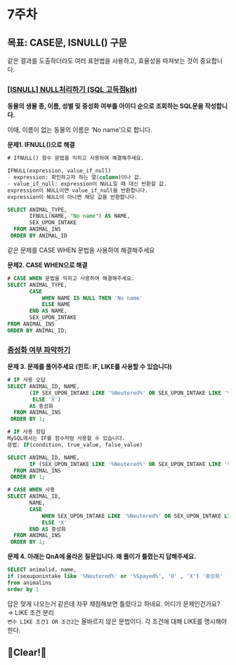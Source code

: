 # 7주차
## 목표: CASE문, ISNULL() 구문

같은 결과를 도출하더라도 여러 표현법을 사용하고, 효율성을 따져보는 것이 중요합니다.

### [[ISNULL] NULL처리하기 (SQL 고득점kit)](https://school.programmers.co.kr/learn/courses/30/lessons/59410)

**동물의 생물 종, 이름, 성별 및 중성화 여부를 아이디 순으로 조회하는 SQL문을 작성합니다.**

이때, 이름이 없는 동물의 이름은 ‘No name’으로 합니다.

**문제1. IFNULL()으로 해결**

```sql
# IfNULL() 함수 문법을 익히고 사용하여 해결해주세요.

IFNULL(expression, value_if_null)
- expression: 확인하고자 하는 열(column)이나 값.
- value_if_null: expression이 NULL일 때 대신 반환할 값.
expression이 NULL이면 value_if_null을 반환합니다.
expression이 NULL이 아니면 해당 값을 반환합니다.

SELECT ANIMAL_TYPE,
       IFNULL(NAME, "No name") AS NAME, 
       SEX_UPON_INTAKE
  FROM ANIMAL_INS
 ORDER BY ANIMAL_ID
```

같은 문제를 CASE WHEN 문법을 사용하여 해결해주세요

**문제2. CASE WHEN으로 해결**

```sql
# CASE WHEN 문법을 익히고 사용하여 해결해주세요.
SELECT ANIMAL_TYPE, 
       CASE 
           WHEN NAME IS NULL THEN 'No name' 
           ELSE NAME 
       END AS NAME, 
       SEX_UPON_INTAKE 
FROM ANIMAL_INS
ORDER BY ANIMAL_ID;
```


### [중성화 여부 파악하기](https://school.programmers.co.kr/learn/courses/30/lessons/59409#qna)


**문제 3. 문제를 풀어주세요 (힌트: IF, LIKE를 사용할 수 있습니다)**

```sql
# IF 사용 오답
SELECT ANIMAL_ID, NAME, 
       (IF SEX_UPON_INTAKE LIKE '%Neutered%' OR SEX_UPON_INTAKE LIKE '%Spayed%' THEN 'O'
        ELSE 'X')
       AS 중성화
  FROM ANIMAL_INS
 ORDER BY 1;

# IF 사용 정답
MySQL에서는 IF를 함수처럼 사용할 수 있습니다.
문법: IF(condition, true_value, false_value)

SELECT ANIMAL_ID, NAME, 
       IF (SEX_UPON_INTAKE LIKE '%Neutered%' OR SEX_UPON_INTAKE LIKE '%Spayed%', 'O', 'X') AS 중성화
  FROM ANIMAL_INS
 ORDER BY 1;
```
```SQL
# CASE WHEN 사용
SELECT ANIMAL_ID, 
       NAME, 
       CASE 
           WHEN SEX_UPON_INTAKE LIKE '%Neutered%' OR SEX_UPON_INTAKE LIKE '%Spayed%' THEN 'O'
           ELSE 'X'
       END AS 중성화
  FROM ANIMAL_INS
 ORDER BY 1;
```

**문제 4. 아래는 QnA에 올라온 질문입니다. 왜 풀이가 틀렸는지 답해주세요.**
```sql
SELECT animalid, name,
if (sexuponintake like '%Neutered%' or '%Spayed%', 'O' , 'X') '중성화'
from animalins
order by 1
```
답은 맞게 나오는거 같은데 자꾸 채점해보면 틀렸다고 하네요. 어디가 문제인건가요?\
→ LIKE 조건 분리\
`변수 LIKE 조건1 OR 조건2`는 올바르지 않은 문법이다. 각 조건에 대해 LIKE를 명시해야 한다. 

## 🧽Clear!🫧